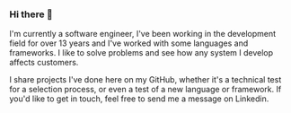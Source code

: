 ### Hi there 👋

<!--
**lucascitadini/lucascitadini** is a ✨ _special_ ✨ repository because its `README.md` (this file) appears on your GitHub profile.

Here are some ideas to get you started:

- 🔭 I’m currently working on ...
- 🌱 I’m currently learning ...
- 👯 I’m looking to collaborate on ...
- 🤔 I’m looking for help with ...
- 💬 Ask me about ...
- 📫 How to reach me: ...
- 😄 Pronouns: ...
- ⚡ Fun fact: ...
-->

I'm currently a software engineer, I've been working in the development field for over 13 years and I've worked with some languages and frameworks. 
I like to solve problems and see how any system I develop affects customers.

I share projects I've done here on my GitHub, whether it's a technical test for a selection process, or even a test of a new language or framework. 
If you'd like to get in touch, feel free to send me a message on Linkedin.
